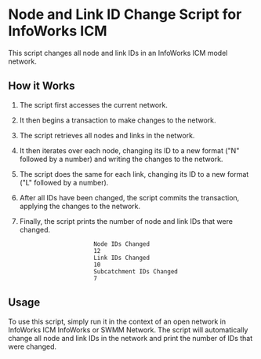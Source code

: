 # Node and Link ID Change Script for InfoWorks ICM

This script changes all node and link IDs in an InfoWorks ICM model network.

## How it Works

1. The script first accesses the current network.

2. It then begins a transaction to make changes to the network.

3. The script retrieves all nodes and links in the network.

4. It then iterates over each node, changing its ID to a new format ("N" followed by a number) and writing the changes to the network.

5. The script does the same for each link, changing its ID to a new format ("L" followed by a number).

6. After all IDs have been changed, the script commits the transaction, applying the changes to the network.

7. Finally, the script prints the number of node and link IDs that were changed.

                            Node IDs Changed
                            12
                            Link IDs Changed
                            10
                            Subcatchment IDs Changed
                            7

## Usage

To use this script, simply run it in the context of an open network in InfoWorks ICM InfoWorks or SWMM Network. The script will automatically change all node and link IDs in the network and print the number of IDs that were changed.